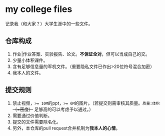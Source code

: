 # my college files
记录我（和大家？）大学生涯中的一些文件。

## 仓库构成
1. 作业|作业答案、实验报告、论文。**不保证全对**，但可以当成自己的交。
2. 少量小体积课件。
3. 含有足够信息量的军机文件。（重要隐私文件已作出>20位符号混合加密）
4. 我本人的文件。

## 提交规则
1. 禁止视频，`>= 10M`的ppt，`>= 6M`的图片。（若提交则需审核其质量。`质量:体积` ~~（=密度）~~ 足够高的可以考虑予以通过。）
2. 需要通过价值判断。
3. 提交的文件需要除名化。
4. 另外，本仓库的pull request合并机制为**我本人的心情**。